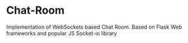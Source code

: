 # Chat-Room
Implementation of WebSockets based Chat Room. Based on Flask Web frameworks and popular JS Socket-io library
